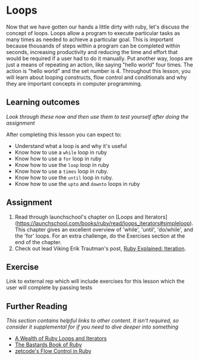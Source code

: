 # Loops
Now that we have gotten our hands a little dirty with ruby, let's discuss the
concept of loops. Loops allow a program to execute particular tasks as
many times as needed to achieve a particular goal. This is important because
thousands of steps within a program can be completed within seconds, increasing
productivity and reducing the time and effort that would be required if a user
had to do it manually. Put another way, loops are just a means of repeating an action, like saying "hello world" four times. The action is "hello world" and the set number is 4. Throughout this lesson, you will learn about looping constructs, flow control and conditionals and why they are important concepts in computer programming.

## Learning outcomes
*Look through these now and then use them to test yourself after doing the assignment*

After completing this lesson you can expect to:

* Understand what a loop is and why it's useful
* Know how to use a `while` loop in ruby
* Know how to use a `for` loop in ruby
* Know how to use the `loop` loop in ruby
* Know how to use a `times` loop in ruby.
* Know how to use the `until` loop in ruby.
* Know how to use the `upto` and `downto` loops in ruby

## Assignment
1. Read through launchschool's chapter on [Loops and Iterators]
(https://launchschool.com/books/ruby/read/loops_iterators#simpleloop).
This chapter gives an excellent overview of 'while', 'until', 'do/while',
and the 'for' loops. For an extra challenge, do the Exercises section at the end of the chapter.
2. Check out lead Viking Erik Trautman's post, [Ruby Explained: Iteration](http://www.eriktrautman.com/posts/ruby-explained-iteration).

## Exercise
Link to external rep which will include exercises for this lesson which the user will complete by passing tests

## Further Reading
*This section contains helpful links to other content. It isn't required, so consider it supplemental for if you need to dive deeper into something*
* [A Wealth of Ruby Loops and Iterators](http://www.skorks.com/2009/09/a-wealth-of-ruby-loops-and-iterators/)
*  [The Bastards Book of Ruby](http://ruby.bastardsbook.com/chapters/loops/)
*  [zetcode's Flow Control in Ruby](http://zetcode.com/lang/rubytutorial/flowcontrol/)
